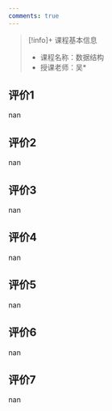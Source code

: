 ```yaml
---
comments: true
---
```


>[!info]+ 课程基本信息
>
> - 课程名称：数据结构
> - 授课老师：吴*

## 评价1

nan
## 评价2

nan
## 评价3

nan
## 评价4

nan
## 评价5

nan
## 评价6

nan
## 评价7

nan
